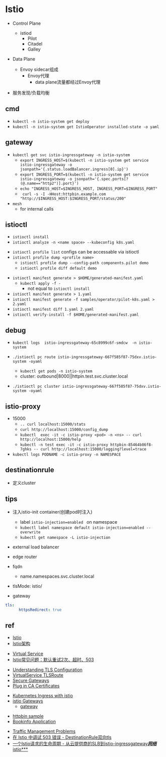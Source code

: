 # Istio

+ Control Plane
    + istiod
        + Pilot
        + Citadel
        + Galley
+ Data Plane
    + Envoy sidecar组成
        + Envoy代理
            + data plane流量都经过Envoy代理

+ 服务发现/负载均衡

## cmd
<!-- install -->
+ `kubectl -n istio-system get deploy`
+ `kubectl -n istio-system get IstioOperator installed-state -o yaml`

## gateway

+ `kubectl get svc istio-ingressgateway -n istio-system`
    + `export INGRESS_HOST=$(kubectl -n istio-system get service istio-ingressgateway -o jsonpath='{.status.loadBalancer.ingress[0].ip}')`
    + `export INGRESS_PORT=$(kubectl -n istio-system get service istio-ingressgateway -o jsonpath='{.spec.ports[?(@.name=="http2")].port}')`
    + `echo "INGRESS_HOST=$INGRESS_HOST, INGRESS_PORT=$INGRESS_PORT"`
    + ` curl -s -I -HHost:httpbin.example.com "http://$INGRESS_HOST:$INGRESS_PORT/status/200"`
+ `mesh`
    + for internal calls

## istioctl

+ `istioctl install`
+ `istioctl analyze -n <name space> --kubeconfig k8s.yaml`
<!-- profile -->
+ `istioctl profile list` configs can be accessable via istioctl
+ `istioctl profile dump <profile name>`
    + `istioctl profile dump --config-path components.pilot demo`
    + `istioctl profile diff default demo`
<!-- manifest -->
+ `istioctl manifest generate > $HOME/generated-manifest.yaml`
    + `kubectl apply -f -`
        + not equal to `istioctl install`
+ `istioctl manifest generate > 1.yaml`
+ `istioctl manifest generate -f samples/operator/pilot-k8s.yaml > 2.yaml`
+ `istioctl manifest diff 1.yaml 2.yaml`
+ `istioctl verify-install -f $HOME/generated-manifest.yaml`

## debug
+ `kubectl logs  istio-ingressgateway-65c8999c6f-smdcw  -n istio-system`

+ `./istioctl pc route istio-ingressgateway-667f585f87-75dxv.istio-system -oyaml`
    + `kubectl get pods -n istio-system`
    +  cluster: outbound|8000||httpin.test.svc.cluster.local

+ `./istioctl pc cluster istio-ingressgateway-667f585f87-75dxv.istio-system -oyaml`

## istio-proxy
+ 15000
    + `.. curl localhost:15000/stats`
    + `curl http://localhost:15000/config_dump`
    + `kubectl  exec -it -c istio-proxy <pod> -n <ns> -- curl http://localhost:15000/help`
    + `kubectl -n test exec -it -c istio-proxy httpbin-85464b86f8-7ghks -- curl http://localhost:15000/logging?level=trace`
+ `kubectl logs PODNAME -c istio-proxy -n NAMESPACE`


## destinationrule

+ 定义cluster



## tips

+ 注入istio-init container(创建pod时注入)
    + label `istio-injection=enabled ` on namespace
    + `kubectl label namespace default istio-injection=enabled --overwrite`
    + `kubectl get namespace -L istio-injection`

+  external load balancer

+ edge router


+ fqdn
    + name.namespaces.svc.cluster.local

+ tlsMode: istio/

+ gateway
```yaml
tls:
      httpsRedirect: true
```

## ref
+ [Istio](https://istio.io/latest/zh/docs/examples/microservices-istio/setup-kubernetes-cluster/)
+ [Istio架构](https://istio.io/latest/zh/docs/ops/deployment/architecture/)

<!-- documents -->
+ [Virtual Service](https://istio.io/latest/docs/reference/config/networking/virtual-service/)
+ [Istio常见问题：默认重试2次、超时、503](https://blog.csdn.net/a605692769/article/details/115639976?spm=1001.2101.3001.6650.2&utm_medium=distribute.pc_relevant.none-task-blog-2%7Edefault%7ECTRLIST%7Edefault-2-115639976-blog-124611136.pc_relevant_default&depth_1-utm_source=distribute.pc_relevant.none-task-blog-2%7Edefault%7ECTRLIST%7Edefault-2-115639976-blog-124611136.pc_relevant_default&utm_relevant_index=5)

<!-- tls -->
+ [Understanding TLS Configuration](https://istio.io/latest/docs/ops/configuration/traffic-management/tls-configuration/)
+ [VirtualService TLSRoute](https://istio.io/latest/docs/reference/config/networking/virtual-service/?ie=utf-8&hl=en&docs-search=tls#TLSRoute)
+ [Secure Gateways](https://istio.io/latest/docs/tasks/traffic-management/ingress/secure-ingress/)
+ [Plug in CA Certificates](https://istio.io/latest/docs/tasks/security/cert-management/plugin-ca-cert/)

<!-- ingress -->
+ [Kubernetes Ingress with istio](https://istio.io/latest/docs/tasks/traffic-management/ingress/kubernetes-ingress/)
+ [istio Gateways](https://istio.io/latest/docs/tasks/traffic-management/ingress/ingress-control/)
    + [gateway](https://istio.io/latest/docs/reference/config/networking/gateway/)


<!-- samples -->
+ [httpbin sample](https://github.com/istio/istio/tree/release-1.13/samples/httpbin)
+ [Bookinfo Application](https://istio.io/latest/docs/examples/bookinfo/)

<!-- debug -->
+ [Traffic Management Problems](https://istio.io/latest/docs/ops/common-problems/network-issues/)
+ [在 Istio 中调试 503 错误 - DestinationRule双向tls](https://blog.csdn.net/weixin_34097242/article/details/91438981?spm=1001.2101.3001.6650.1&utm_medium=distribute.pc_relevant.none-task-blog-2%7Edefault%7ECTRLIST%7ERate-1-91438981-blog-124611136.pc_relevant_antiscanv2&depth_1-utm_source=distribute.pc_relevant.none-task-blog-2%7Edefault%7ECTRLIST%7ERate-1-91438981-blog-124611136.pc_relevant_antiscanv2&utm_relevant_index=2)
+ [一个Istio请求的生命周期 - 从云提供商的SLB到istio-ingressgateway***网络***istio***](https://juejin.cn/post/6844903881634217998)
